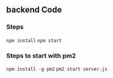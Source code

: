 ## backend Code

### Steps
``` npm install ```
``` npm start ```

### Steps to start with pm2
``` npm install -g pm2 ```
``` pm2 start server.js ```
